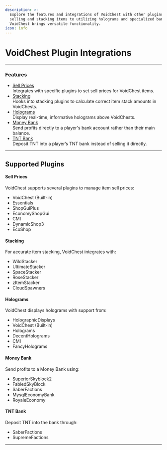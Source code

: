 ```yaml
---
description: >-
  Explore the features and integrations of VoidChest with other plugins. From
  selling and stacking items to utilizing holograms and specialized banks,
  VoidChest brings versatile functionality.
icon: info
---
```


# VoidChest Plugin Integrations

***

### Features

* [Sell Prices](voidchest-plugin-integrations.md#sell-prices)\
  Integrates with specific plugins to set sell prices for VoidChest items.
* [Stacking](voidchest-plugin-integrations.md#stacking)\
  Hooks into stacking plugins to calculate correct item stack amounts in VoidChests.
* [Holograms](voidchest-plugin-integrations.md#holograms)\
  Display real-time, informative holograms above VoidChests.
* [Money Bank](voidchest-plugin-integrations.md#money-bank)\
  Send profits directly to a player's bank account rather than their main balance.
* [TNT Bank](voidchest-plugin-integrations.md#tnt-bank)\
  Deposit TNT into a player’s TNT bank instead of selling it directly.

***

## Supported Plugins

#### Sell Prices

VoidChest supports several plugins to manage item sell prices:

* VoidChest (Built-in)
* Essentials
* ShopGuiPlus
* EconomyShopGui
* CMI
* DynamicShop3
* EcoShop

#### Stacking

For accurate item stacking, VoidChest integrates with:

* WildStacker
* UltimateStacker
* SpaceStacker
* RoseStacker
* zItemStacker
* CloudSpawners

#### Holograms

VoidChest displays holograms with support from:

* HolographicDisplays
* VoidChest (Built-in)
* Holograms
* DecentHolograms
* CMI
* FancyHolograms

#### Money Bank

Send profits to a Money Bank using:

* SuperiorSkyblock2
* FabledSkyBlock
* SaberFactions
* MysqlEconomyBank
* RoyaleEconomy

#### TNT Bank

Deposit TNT into the bank through:

* SaberFactions
* SupremeFactions

***
